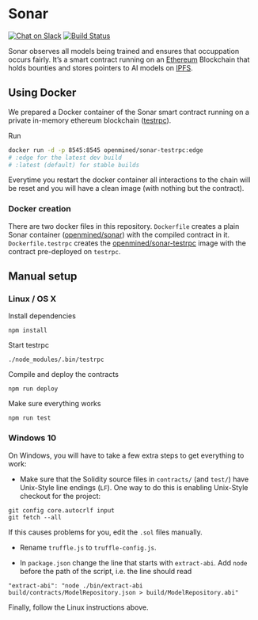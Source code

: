 # Sonar

[![Chat on Slack](https://img.shields.io/badge/chat-on%20slack-7A5979.svg)](https://openmined.slack.com/)
[![Build Status](https://travis-ci.org/OpenMined/Sonar.svg?branch=master)](https://travis-ci.org/OpenMined/Sonar)

Sonar observes all models being trained and ensures that occuppation occurs fairly.
It’s a smart contract running on an [Ethereum](https://ethereum.org/) Blockchain that holds bounties and stores pointers to AI models on [IPFS](https://ipfs.io/).

## Using Docker

We prepared a Docker container of the Sonar smart contract running on a private in-memory ethereum blockchain ([testrpc](https://github.com/ethereumjs/testrpc)).

Run

```sh
docker run -d -p 8545:8545 openmined/sonar-testrpc:edge
# :edge for the latest dev build
# :latest (default) for stable builds
```

Everytime you restart the docker container all interactions to the chain will be reset and you will have a clean image (with nothing but the contract).

### Docker creation

There are two docker files in this repository. `Dockerfile` creates a plain Sonar container ([openmined/sonar](https://hub.docker.com/r/openmined/sonar
)) with the compiled contract in it. `Dockerfile.testrpc` creates the [openmined/sonar-testrpc](https://hub.docker.com/r/openmined/sonar-testrpc) image with the contract pre-deployed on `testrpc`.

## Manual setup

### Linux / OS X

Install dependencies

```npm install```

Start testrpc

```
./node_modules/.bin/testrpc
```

Compile and deploy the contracts

```
npm run deploy
```

Make sure everything works

```
npm run test
```

### Windows 10

On Windows, you will have to take a few extra steps to get everything to work:

* Make sure that the Solidity source files in `contracts/` (and `test/`) have Unix-Style line endings (`LF`).
One way to do this is enabling Unix-Style checkout for the project:
```
git config core.autocrlf input
git fetch --all
```
If this causes problems for you, edit the `.sol` files manually.

* Rename `truffle.js` to `truffle-config.js`.

* In `package.json` change the line that starts with `extract-abi`. Add `node` before the path of the script, i.e. the line should read
```
"extract-abi": "node ./bin/extract-abi build/contracts/ModelRepository.json > build/ModelRepository.abi"
```

Finally, follow the Linux instructions above.